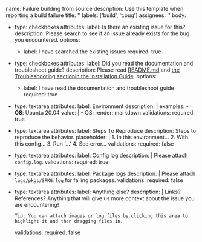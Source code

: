 name: Failure building from source
description: Use this template when reporting a build failure
title: ''
labels: ['build', 't:bug']
assignees: ''
body:
- type: checkboxes
  attributes:
    label: Is there an existing issue for this?
    description: Please search to see if an issue already exists for the bug you encountered.
    options:
    - label: I have searched the existing issues
      required: true
- type: checkboxes
  attributes:
    label: Did you read the documentation and troubleshoot guide?
    description: Please read [README.md](https://github.com/sagemath/sage/blob/develop/README.md) and [the Troubleshooting sectionin the Installation Guide](https://doc.sagemath.org/html/en/installation/troubles.html).
    options:
    - label: I have read the documentation and troubleshoot guide
      required: true
- type: textarea
  attributes:
    label: Environment
    description: |
      examples:
        - **OS**: Ubuntu 20.04
    value: |
        - OS:
    render: markdown
  validations:
    required: true
- type: textarea
  attributes:
    label: Steps To Reproduce
    description: Steps to reproduce the behavior.
    placeholder: |
      1. In this environment...
      2. With this config...
      3. Run '...'
      4. See error...
  validations:
    required: false
- type: textarea
  attributes:
    label: Config log
    description: |
      Please attach `config.log`.
  validations:
    required: true
- type: textarea
  attributes:
    label: Package logs
    description: |
      Please attach ̀`logs/pkgs/SPKG.log` for failing packages.
  validations:
    required: false
- type: textarea
  attributes:
    label: Anything else?
    description: |
      Links? References? Anything that will give us more context about the issue you are encountering!

      Tip: You can attach images or log files by clicking this area to highlight it and then dragging files in.
  validations:
    required: false
